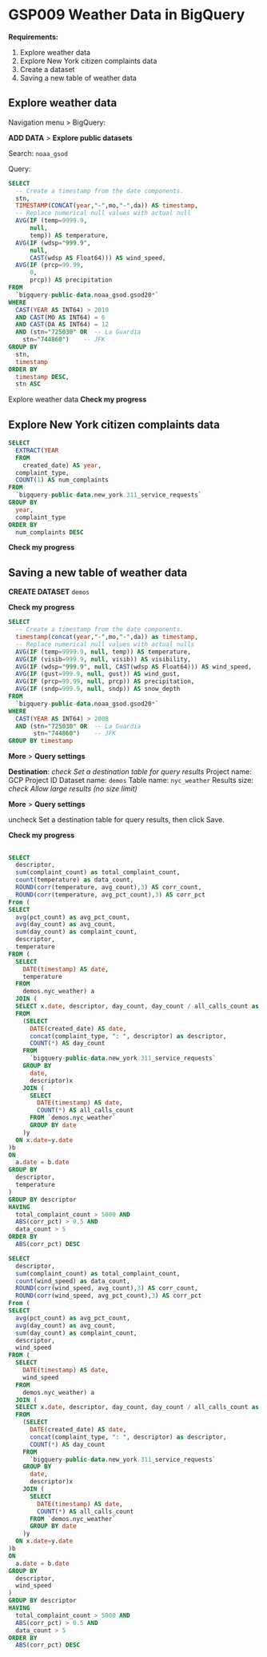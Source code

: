 GSP009 Weather Data in BigQuery
===

**Requirements:**
1. Explore weather data
2. Explore New York citizen complaints data
3. Create a dataset
4. Saving a new table of weather data

## Explore weather data

Navigation menu > BigQuery:

**ADD DATA** > **Explore public datasets**

Search:
`noaa_gsod`


Query:
```sql
SELECT
  -- Create a timestamp from the date components.
  stn,
  TIMESTAMP(CONCAT(year,"-",mo,"-",da)) AS timestamp,
  -- Replace numerical null values with actual null
  AVG(IF (temp=9999.9,
      null,
      temp)) AS temperature,
  AVG(IF (wdsp="999.9",
      null,
      CAST(wdsp AS Float64))) AS wind_speed,
  AVG(IF (prcp=99.99,
      0,
      prcp)) AS precipitation
FROM
  `bigquery-public-data.noaa_gsod.gsod20*`
WHERE
  CAST(YEAR AS INT64) > 2010
  AND CAST(MO AS INT64) = 6
  AND CAST(DA AS INT64) = 12
  AND (stn="725030" OR  -- La Guardia
    stn="744860")    -- JFK
GROUP BY
  stn,
  timestamp
ORDER BY
  timestamp DESC,
  stn ASC
```

Explore weather data
**Check my progress**


## Explore New York citizen complaints data

```sql
SELECT
  EXTRACT(YEAR
  FROM
    created_date) AS year,
  complaint_type,
  COUNT(1) AS num_complaints
FROM
  `bigquery-public-data.new_york.311_service_requests`
GROUP BY
  year,
  complaint_type
ORDER BY
  num_complaints DESC
```

**Check my progress**

## Saving a new table of weather data

**CREATE DATASET**
`demos`

**Check my progress**

```sql
SELECT
  -- Create a timestamp from the date components.
  timestamp(concat(year,"-",mo,"-",da)) as timestamp,
  -- Replace numerical null values with actual nulls
  AVG(IF (temp=9999.9, null, temp)) AS temperature,
  AVG(IF (visib=999.9, null, visib)) AS visibility,
  AVG(IF (wdsp="999.9", null, CAST(wdsp AS Float64))) AS wind_speed,
  AVG(IF (gust=999.9, null, gust)) AS wind_gust,
  AVG(IF (prcp=99.99, null, prcp)) AS precipitation,
  AVG(IF (sndp=999.9, null, sndp)) AS snow_depth
FROM
  `bigquery-public-data.noaa_gsod.gsod20*`
WHERE
  CAST(YEAR AS INT64) > 2008
  AND (stn="725030" OR  -- La Guardia
       stn="744860")    -- JFK
GROUP BY timestamp
```

**More** > **Query settings**

**Destination**: _check Set a destination table for query results_
Project name: GCP Project ID
Dataset name:
`demos`
Table name:
`nyc_weather`
Results size: _check Allow large results (no size limit)_

**More** > **Query settings**

uncheck Set a destination table for query results, then click Save.

**Check my progress**

##

```sql
SELECT
  descriptor,
  sum(complaint_count) as total_complaint_count,
  count(temperature) as data_count,
  ROUND(corr(temperature, avg_count),3) AS corr_count,
  ROUND(corr(temperature, avg_pct_count),3) AS corr_pct
From (
SELECT
  avg(pct_count) as avg_pct_count,
  avg(day_count) as avg_count,
  sum(day_count) as complaint_count,
  descriptor,
  temperature
FROM (
  SELECT
    DATE(timestamp) AS date,
    temperature
  FROM
    demos.nyc_weather) a
  JOIN (
  SELECT x.date, descriptor, day_count, day_count / all_calls_count as pct_count
  FROM
    (SELECT
      DATE(created_date) AS date,
      concat(complaint_type, ": ", descriptor) as descriptor,
      COUNT(*) AS day_count
    FROM
      `bigquery-public-data.new_york.311_service_requests`
    GROUP BY
      date,
      descriptor)x
    JOIN (
      SELECT
        DATE(timestamp) AS date,
        COUNT(*) AS all_calls_count
      FROM `demos.nyc_weather`
      GROUP BY date
    )y
  ON x.date=y.date
)b
ON
  a.date = b.date
GROUP BY
  descriptor,
  temperature
)
GROUP BY descriptor
HAVING
  total_complaint_count > 5000 AND
  ABS(corr_pct) > 0.5 AND
  data_count > 5
ORDER BY
  ABS(corr_pct) DESC
```

```sql
SELECT
  descriptor,
  sum(complaint_count) as total_complaint_count,
  count(wind_speed) as data_count,
  ROUND(corr(wind_speed, avg_count),3) AS corr_count,
  ROUND(corr(wind_speed, avg_pct_count),3) AS corr_pct
From (
SELECT
  avg(pct_count) as avg_pct_count,
  avg(day_count) as avg_count,
  sum(day_count) as complaint_count,
  descriptor,
  wind_speed
FROM (
  SELECT
    DATE(timestamp) AS date,
    wind_speed
  FROM
    demos.nyc_weather) a
  JOIN (
  SELECT x.date, descriptor, day_count, day_count / all_calls_count as pct_count
  FROM
    (SELECT
      DATE(created_date) AS date,
      concat(complaint_type, ": ", descriptor) as descriptor,
      COUNT(*) AS day_count
    FROM
      `bigquery-public-data.new_york.311_service_requests`
    GROUP BY
      date,
      descriptor)x
    JOIN (
      SELECT
        DATE(timestamp) AS date,
        COUNT(*) AS all_calls_count
      FROM `demos.nyc_weather`
      GROUP BY date
    )y
  ON x.date=y.date
)b
ON
  a.date = b.date
GROUP BY
  descriptor,
  wind_speed
)
GROUP BY descriptor
HAVING
  total_complaint_count > 5000 AND
  ABS(corr_pct) > 0.5 AND
  data_count > 5
ORDER BY
  ABS(corr_pct) DESC
```
